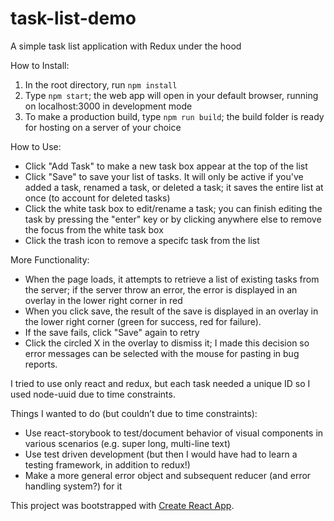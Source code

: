 # task-list-demo
A simple task list application with Redux under the hood

How to Install:
1. In the root directory, run `npm install`
2. Type `npm start`; the web app will open in your default browser, running on localhost:3000 in development mode
3. To make a production build, type `npm run build`; the build folder is ready for hosting on a server of your choice

How to Use:
* Click "Add Task" to make a new task box appear at the top of the list
* Click "Save" to save your list of tasks.  It will only be active if you've added a task, renamed a task, or deleted a task; it saves the entire list at once (to account for deleted tasks)
* Click the white task box to edit/rename a task; you can finish editing the task by pressing the "enter" key or by clicking anywhere else to remove the focus from the white task box
* Click the trash icon to remove a specifc task from the list

More Functionality:
* When the page loads, it attempts to retrieve a list of existing tasks from the server; if the server throw an error, the error is displayed in an overlay in the lower right corner in red
* When you click save, the result of the save is displayed in an overlay in the lower right corner (green for success, red for failure).
* If the save fails, click "Save" again to retry
* Click the circled X in the overlay to dismiss it; I made this decision so error messages can be selected with the mouse for pasting in bug reports.

I tried to use only react and redux, but each task needed a unique ID so I used node-uuid due to time constraints.

Things I wanted to do (but couldn’t due to time constraints):
* Use react-storybook to test/document behavior of visual components in various scenarios (e.g. super long, multi-line text)
* Use test driven development (but then I would have had to learn a testing framework, in addition to redux!)
* Make a more general error object and subsequent reducer (and error handling system?) for it

This project was bootstrapped with [Create React App](https://github.com/facebookincubator/create-react-app).
